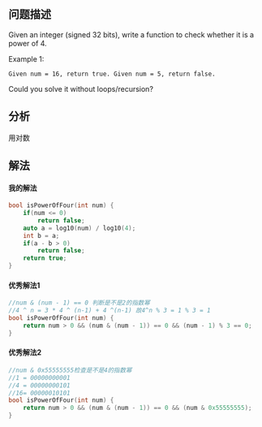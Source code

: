 ## 问题描述
Given an integer (signed 32 bits), write a function to check whether it is a power of 4.

Example 1:
```
Given num = 16, return true. Given num = 5, return false.
```
Could you solve it without loops/recursion?
## 分析
用对数

## 解法

#### 我的解法
```cpp
bool isPowerOfFour(int num) {
    if(num <= 0)
        return false;
    auto a = log10(num) / log10(4);
    int b = a;
    if(a - b > 0)
        return false;
    return true;
}
```
#### 优秀解法1
```cpp
//num & (num - 1) == 0 判断是不是2的指数幂 
//4 ^ n = 3 * 4 ^ (n-1) + 4 ^(n-1) 故4^n % 3 = 1 % 3 = 1
bool isPowerOfFour(int num) {
    return num > 0 && (num & (num - 1)) == 0 && (num - 1) % 3 == 0;
}
```
#### 优秀解法2
```cpp
//num & 0x55555555检查是不是4的指数幂
//1 = 00000000001
//4 = 00000000101
//16= 00000010101
bool isPowerOfFour(int num) {
    return num > 0 && (num & (num - 1)) == 0 && (num & 0x55555555);
}
```
